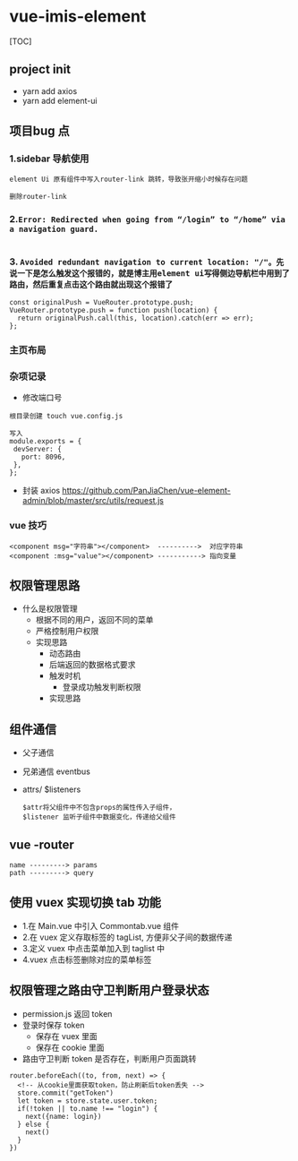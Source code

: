 # vue-imis-element

[TOC]
## project init

- yarn add axios
- yarn add element-ui





## 项目bug 点

### 1.sidebar 导航使用
```
element Ui 原有组件中写入router-link 跳转，导致张开缩小时候存在问题

删除router-link
```

### 2.`Error: Redirected when going from “/login” to “/home” via a navigation guard.`

```

```

### 3. `Avoided redundant navigation to current location: "/"。先说一下是怎么触发这个报错的，就是博主用element ui写得侧边导航栏中用到了路由，然后重复点击这个路由就出现这个报错了`

```
const originalPush = VueRouter.prototype.push;
VueRouter.prototype.push = function push(location) {
  return originalPush.call(this, location).catch(err => err);
};

```


### 主页布局

### 杂项记录

- 修改端口号

```
根目录创建 touch vue.config.js

写入
module.exports = {
 devServer: {
   port: 8096,
 },
};

```

- 封装 axios
  https://github.com/PanJiaChen/vue-element-admin/blob/master/src/utils/request.js

### vue 技巧

```
<component msg="字符串"></component>  ---------->  对应字符串
<component :msg="value"></component> -----------> 指向变量

```

## 权限管理思路

- 什么是权限管理
  - 根据不同的用户，返回不同的菜单
  - 严格控制用户权限
  - 实现思路
    - 动态路由
    - 后端返回的数据格式要求
    - 触发时机
      - 登录成功触发判断权限
    - 实现思路

## 组件通信

- 父子通信

- 兄弟通信 eventbus

- attrs/ \$listeners

  ```
  $attr将父组件中不包含props的属性传入子组件，
  $listener 监听子组件中数据变化，传递给父组件
  ```

## vue -router

```
name ---------> params
path ---------> query
```

## 使用 vuex 实现切换 tab 功能

- 1.在 Main.vue 中引入 Commontab.vue 组件
- 2.在 vuex 定义存取标签的 tagList, 方便非父子间的数据传递
- 3.定义 vuex 中点击菜单加入到 taglist 中
- 4.vuex 点击标签删除对应的菜单标签

## 权限管理之路由守卫判断用户登录状态

- permission.js 返回 token
- 登录时保存 token
  - 保存在 vuex 里面
  - 保存在 cookie 里面
- 路由守卫判断 token 是否存在，判断用户页面跳转

```
router.beforeEach((to, from, next) => {
  <!-- 从cookie里面获取token，防止刷新后token丢失 -->
  store.commit("getToken")
  let token = store.state.user.token;
  if(!token || to.name !== "login") {
    next({name: login})
  } else {
    next()
  }
})
```
